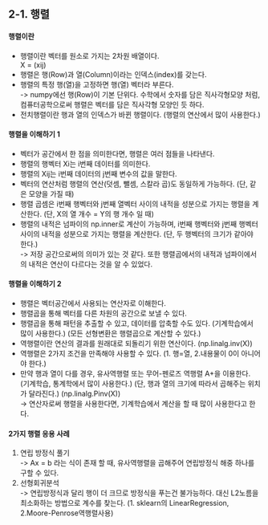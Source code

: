 ## 2-1. 행렬  
#### 행렬이란  
- 행렬이란 벡터를 원소로 가지는 2차원 배열이다.  
 X = (xij)
- 행렬은 행(Row)과 열(Column)이라는 인덱스(index)를 갖는다.
- 행렬의 특정 행(열)을 고정하면 행(열) 벡터라 부른다.  
-> numpy에선 행(Row)이 기본 단위다. 수학에서 숫자를 담은 직사각형모양 처럼, 컴퓨터공학으로써 행렬은 벡터를 담은 직사각형 모양인 듯 하다.  
- 전치행렬이란 행과 열의 인덱스가 바뀐 행렬이다. (행렬의 연산에서 많이 사용한다.)  

#### 행렬을 이해하기 1  
- 벡터가 공간에서 한 점을 의미한다면, 행렬은 여러 점들을 나타낸다.
- 행렬의 행벡터 Xi는 i번째 데이터를 의미한다.
- 행렬의 Xij는 i번째 데이터의 j번째 변수의 값을 말한다.
- 벡터의 연산처럼 행렬의 연산(덧셈, 뺄셈, 스칼라 곱)도 동일하게 가능하다. (단, 같은 모양을 가질 때)
- 행렬 곱셈은 i번째 행벡터와 j번째 열벡터 사이의 내적을 성분으로 가지는 행렬을 계산한다. (단, X의 열 개수 = Y의 행 개수 일 때)
- 행렬의 내적은 넘파이의 np.inner로 계산이 가능하며, i번째 행벡터와 j번째 행벡터 사이의 내적을 성분으로 가지는 행렬을 계산한다. (단, 두 행벡터의 크기가 같아야 한다.)  
-> 저장 공간으로써의 의미가 있는 것 같다. 또한 행렬곱에서의 내적과 넘파이에서의 내적은 연산이 다르다는 것을 알 수 있었다.  

#### 행렬을 이해하기 2  
- 행렬은 벡터공간에서 사용되는 연산자로 이해한다.
- 행렬곱을 통해 벡터를 다른 차원의 공간으로 보낼 수 있다.
- 행렬곱을 통해 패턴을 추출할 수 있고, 데이터를 압축할 수도 있다. (기계학습에서 많이 사용한다.) (모든 선형변환은 행렬곱으로 계산할 수 있다.)
- 역행렬이란 연산의 결과를 원래대로 되돌리기 위한 연산이다. (np.linalg.inv(X))
- 역행렬은 2가지 조건을 만족해야 사용할 수 있다. (1. 행=열, 2.내용물이 0이 아니어야 한다.)
- 만약 행과 열이 다를 경우, 유사역행렬 또는 무어-펜로즈 역행렬 A+을 이용한다. (기계학습, 통계학에서 많이 사용한다.) (단, 행과 열의 크기에 따라서 곱해주는 위치가 달라진다.) (np.linalg.Pinv(X))  
-> 연산자로써 행렬을 사용한다면, 기계학습에서 계산을 할 때 많이 사용한다고 한다.

#### 2가지 행렬 응용 사례  
1. 연립 방정식 풀기  
-> Ax = b 라는 식이 존재 할 때, 유사역행렬을 곱해주어 연립방정식 해중 하나를 구할 수 있다.
3. 선형회귀분석  
-> 연립방정식과 달리 행이 더 크므로 방정식을 푸는건 불가능하다. 대신 L2노름을 최소화하는 방법으로 계수를 찾는다. (1. sklearn의 LinearRegression, 2.Moore-Penrose역행렬사용)
